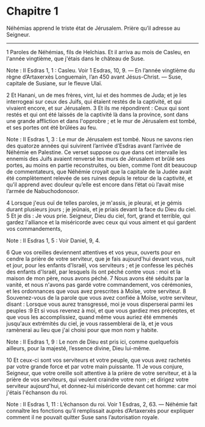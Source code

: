 # Chapitre 1

Néhémias apprend le triste état de Jérusalem.
Prière qu’il adresse au Seigneur.

***

1 Paroles de Néhémias, fils de Helchias. Et il arriva au mois de Casleu, en l'année vingtième, que j'étais dans le château de Suse.

<span class="bible-note">Note : </span> II Esdras 1, 1 : Casleu. Voir 1 Esdras, 10, 9. ― En l’année vingtième du règne d’Artaxerxès Longuemain, l’an 450 avant Jésus-Christ. ― Suse, capitale de Susiane, sur le fleuve Ulaï.


2 Et Hanani, un de mes frères, vint, lui et des hommes de Juda; et je les interrogeai sur ceux des Juifs, qui étaient restés de la captivité, et qui vivaient encore, et sur Jérusalem. 3 Et ils me répondirent : Ceux qui sont restés et qui ont été laissés de la captivité là dans la province, sont dans une grande affliction et dans l'opprobre ; et le mur de Jérusalem est tombé, et ses portes ont été brûlées au feu.

<span class="bible-note">Note : </span> II Esdras 1, 3 : Le mur de Jérusalem est tombé. Nous ne savons rien des quatorze années qui suivirent l’arrivée d’Esdras avant l’arrivée de Néhémie en Palestine. Ce verset suppose ou que dans cet intervalle les ennemis des Juifs avaient renversé les murs de Jérusalem et brûlé ses portes, au moins en partie reconstruites, ou bien, comme l’ont dit beaucoup de commentateurs, que Néhémie croyait que la capitale de la Judée avait été complètement relevée de ses ruines depuis le retour de la captivité, et qu’il apprend avec douleur qu’elle est encore dans l’état où l’avait mise l’armée de Nabuchodonosor.


4 Lorsque j'eus ouï de telles paroles, je m'assis, je pleurai, et je gémis durant plusieurs jours ; je jeûnais, et je priais devant la face du Dieu du ciel. 5 Et je dis : Je vous prie. Seigneur, Dieu du ciel, fort, grand et terrible, qui gardez l'alliance et la miséricorde avec ceux qui vous aiment et qui gardent vos commandements,

<span class="bible-note">Note : </span> II Esdras 1, 5 : Voir Daniel, 9, 4.

6 Que vos oreilles deviennent attentives et vos yeux, ouverts pour en cendre la prière de votre serviteur, que je fais aujourd'hui devant vous, nuit et jour, pour les enfants d'Israël, vos serviteurs ; et je confesse les péchés des enfants d'Israël, par lesquels ils ont péché contre vous : moi et la maison de mon père, nous avons péché. 7 Nous avons été séduits par la vanité, et nous n'avons pas gardé votre commandement, vos cérémonies, et les ordonnances que vous avez prescrites à Moïse, votre serviteur. 8 Souvenez-vous de la parole que vous avez confiée à Moïse, votre serviteur, disant : Lorsque vous aurez transgressé, moi je vous disperserai parmi les peuples :9 Et si vous revenez à moi, et que vous gardiez mes préceptes, et que vous les accomplissiez, quand même vous auriez été emmenés jusqu'aux extrémités du ciel, je vous rassemblerai de là, et je vous ramènerai au lieu que j'ai choisi pour que mon nom y habite.

<span class="bible-note">Note : </span> II Esdras 1, 9 : Le nom de Dieu est pris ici, comme quelquefois ailleurs, pour la majesté, l’essence divine, Dieu lui-même.

10 Et ceux-ci sont vos serviteurs et votre peuple, que vous avez rachetés par votre grande force et par votre main puissante. 11 Je vous conjure, Seigneur, que votre oreille soit attentive à la prière de votre serviteur, et à la prière de vos serviteurs, qui veulent craindre votre nom ; et dirigez votre serviteur aujourd'hui, et donnez-lui miséricorde devant cet homme: car moi j'étais l'échanson du roi.

<span class="bible-note">Note : </span> II Esdras 1, 11 : L’échanson du roi. Voir 1 Esdras, 2, 63. ― Néhémie fait connaître les fonctions qu’il remplissait auprès d’Artaxerxès pour expliquer comment il ne pouvait quitter Suse sans l’autorisation royale.

